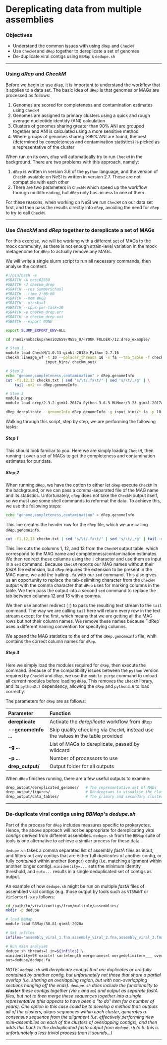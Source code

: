 # Dereplicating data from multiple assemblies

### Objectives

* Understand the common issues with using `dRep` and `CheckM`
* Use `CheckM` and `dRep` together to dereplicate a set of genomes
* De-duplicate viral contigs using `BBMap`'s `dedupe.sh`

---

### Using *dRep* and *CheckM*

Before we begin to use `dRep`, it is important to understand the workflow that it applies to a data set. The basic idea of `dRep` is that genomes or MAGs are processed as follows:

1. Genomes are scored for completeness and contamination estimates using `CheckM`
1. Genomes are assigned to primary clusters using a quick and rough average nucleotide identidy (ANI) calculation
1. Clusters of genomes sharing greater than 90% ANI are grouped together and ANI is calculated using a more sensitive method
1. Where groups of genomes sharing >99% ANI are found, the best (determined by completeness and contamination statistics) is picked as a representative of the cluster

When run on its own, `dRep` will automatically try to run `CheckM` in the background. There are two problems with this approach, namely:

1. `dRep` is written in version 3.6 of the `python` language, and the version of `CheckM` avaiable on NeSI is written in version 2.7. These are not compatible with each other
1. There are two parameters in `CheckM` which speed up the workflow through multithreading, but `dRep` only has access to one of them

For these reasons, when working on NeSI we run `CheckM` on our data set first, and then pass the results directly into `dRep`, avoiding the need for `dRep` to try to call `CheckM`.

---

### Use *CheckM* and *dRep* together to dereplicate a set of MAGs

For this exercise, we will be working with a different set of MAGs to the mock community, as there is not enough strain-level variation in the mock metagenome for `dRep` to actually remove any MAGs.

We will write a single slurm script to run all necessary commands, then analyse the content.

```bash
#!/bin/bash -e
#SBATCH -A nesi02659
#SBATCH -J checkm_drep
#SBATCH --res SummerSchool
#SBATCH --time 2:00:00
#SBATCH --mem 80GB
#SBATCH --ntasks=1
#SBATCH --cpus-per-task=10
#SBATCH -e checkm_drep.err
#SBATCH -o checkm_drep.out
#SBATCH --export NONE

export SLURM_EXPORT_ENV=ALL

cd /nesi/nobackup/nesi02659/MGSS_U/<YOUR FOLDER>/12.drep_example/

# Step 1
module load CheckM/1.0.13-gimkl-2018b-Python-2.7.16
checkm lineage_wf -t 10 --pplacer_threads 10 -x fa --tab_table -f checkm.txt \
                  input_bins/ checkm_out/

# Step 2
echo "genome,completeness,contamination" > dRep.genomeInfo
cut -f1,12,13 checkm.txt | sed 's/\t/.fa\t/' | sed 's/\t/,/g' | \
    tail -n+2 >> dRep.genomeInfo

# Step 3
module purge
module load drep/2.3.2-gimkl-2017a-Python-3.6.3 MUMmer/3.23-gimkl-2017a

dRep dereplicate --genomeInfo dRep.genomeInfo -g input_bins/*.fa -p 10 drep_output/
```

Walking through this script, step by step, we are performing the following tasks:

##### Step 1

This should look familiar to you. Here we are simply loading `CheckM`, then running it over a set of MAGs to get the completeness and contamination estimates for our data.

##### Step 2

When running `dRep`, we have the option to either let `dRep` execute `CheckM` in the background, or we can pass a comma-separated file of the MAG name and its statistics. Unfortunately, `dRep` does not take the `CheckM` output itself, so we must use some shell commands to reformat the data. To achieve this, we use the following steps:

```bash
echo "genome,completeness,contamination" > dRep.genomeInfo
```

This line creates the header row for the `dRep` file, which we are calling `dRep.genomeInfo`.

```bash
cut -f1,12,13 checkm.txt | sed 's/\t/.fa\t/' | sed 's/\t/,/g' | tail -n+2 >> dRep.genomeInfo
```

This line cuts the columns 1, 12, and 13 from the `CheckM` output table, which correspond to the MAG name and completeness/contamination estimates. We then redirect these columns using the `|` character and use them as input in a `sed` command. Because `CheckM` reports our MAG names without their *fastA* file extension, but `dRep` requires the extension to be present in the MAG name, we add the trailing `.fa` with our `sed` command. This also gives us an opportunity to replace the tab-delimiting character from the `CheckM` output with the comma character that `dRep` uses for marking columns in the table. We then pass the output into a second `sed` command to replace the tab between columns 12 and 13 with a comma.

We then use another redirect (`|`) to pass the resulting text stream to the `tail` command. The way we are calling `tail` here will return every row in the text stream except for the first, which means that we are getting all the MAG rows but not their column names. We remove these names because ``dRep` uses a different naming convention for specifying columns.

We append the MAG statistics to the end of the `dRep.genomeInfo` file, whih contains the correct column names for `dRep`.

##### Step 3

Here we simply load the modules required for `dRep`, then execute the command. Because of the compatibility issues between the `python` version required by `CheckM` and `dRep`, we use the `module purge` command to unload all current modules before loading `dRep`. This removes the `CheckM` library, and its `python2.7` dependency, allowing the `dRep` and `python3.6` to load correctly.

The parameters for `dRep` are as follows:

|Parameter|Function|
|:---|:---|
|**dereplicate**|Activate the *dereplicate* workflow from `dRep`|
|**--genomeInfo ...**|Skip quality checking via `CheckM`, instead use the values in the table provided|
|**-g ...**|List of MAGs to dereplicate, passed by wildcard|
|**-p ...**|Number of processors to use|
|**drep_output/**|Output folder for all outputs|

When `dRep` finishes running, there are a few useful outputs to examine:

```bash
drep_output/dereplicated_genomes/   # The representative set of MAGs
drep_output/figures/                # Dendrograms to visualise the clustering of genomes
drep_output/data_tables/            # The primary and secondary clustering of the MAGs, and scoring information
```

---

### De-duplicate viral contigs using *BBMap*'s *dedupe.sh*

Part of the process for `dRep` includes measures specific to prokaryotes. Hence, the above approach will not be appropriate for dereplicating *viral contigs* derived from different assemblies. `dedupe.sh` from the `BBMap` suite of tools is one alternative to achieve a similar process for these data.

`dedupe.sh` takes a comma separated list of assembly *fastA* files as input, and filters out any contigs that are either full *duplicates* of another contig, or fully *contained* within another (longer) contig (i.e. matching alignment within another longer contig). `minidentity=...` sets the minimum identity threshold, and `out=...` results in a single deduplicated set of contigs as output.

An example of how `dedupe.sh` might be run on multiple *fastA* files of assembled viral contigs (e.g. those output by tools such as `VIBRANT` or `VirSorter`) is as follows:

```bash
cd /path/to/viral/contigs/from/multiple/assemblies/
mkdir -p dedupe

# load BBMap
module load BBMap/38.81-gimkl-2020a

# Set infiles
infiles="assembly_viral_1.fna,assembly_viral_2.fna,assembly_viral_3.fna,assembly_viral_4.fna"

# Run main analyses 
dedupe.sh threads=1 in=${infiles} \
minidentity=98 exact=f sort=length mergenames=t mergedelimiter=___ overwrite=t \
out=dedupe/dedupe.fa
```

*NOTE: `dedupe.sh` will dereplicate contigs that are duplicates or are fully contained by another contig, but unforunately not those that share a partial overlap (i.e. sharing an overlapping region, but with non-overlapping sections hanging off the ends). `dedupe.sh` does include the functionality to **cluster** these contigs together (via `c` and `mo`) and output as separate fastA files, but not to then merge these sequences together into a single representative (this appears to have been a "to do" item for a number of years). One option in this case could be to develop a method that: outputs all of the clusters, aligns sequences within each cluster, generates a consensus sequence from the alignment (i.e. effectively performing new mini-assemblies on each of the clusters of overlapping contigs), and then adds this back to the deduplicated fasta output from `dedupe.sh` (n.b. this is unfortunately a less trivial process than it sounds...)*

---
